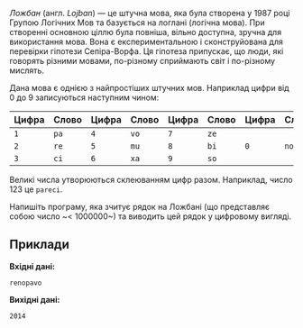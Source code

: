 ﻿*Ложбан* (англ. *Lojban*) — це штучна мова, яка була створена у&nbsp;1987 році Групою Логічних Мов та базується на логлані (логічна мова). При створенні основною ціллю була повніша, вільно доступна, зручна для використання мова. Вона є експериментальною і сконструйована для перевірки гіпотези Сепіра-Ворфа. Ця гіпотеза припускає, що люди, які говорять різними мовами, по-різному сприймають світ і по-різному мислять.

Дана мова є однією з найпростіших штучних мов. Наприклад цифри від 0 до&nbsp;9 записуються наступним чином:

| Цифра | Слово | Цифра | Слово | Цифра | Слово | Цифра | Слово |
| :---- | :---- | :---- | :---- | :---- | :---- | :---- | :---- |
| `1`   | `pa`  | `4`   | `vo`  | `7`   | `ze`  |       |       |
| `2`   | `re`  | `5`   | `mu`  | `8`   | `bi`  | `0`   | `no`  |
| `3`   | `ci`  | `6`   | `xa`  | `9`   | `so`  |       |       |

Великі числа утворюються склеюванням цифр разом. Наприклад, число 123 це `pareci`.

Напишіть програму, яка зчитує рядок на Ложбані (що представляє собою число ~< 1000000~) та виводить цей рядок у&nbsp;цифровому вигляді.

## Приклади

**Вхідні дані:**
```
renopavo
```

**Вихідні дані:**
```
2014
```
